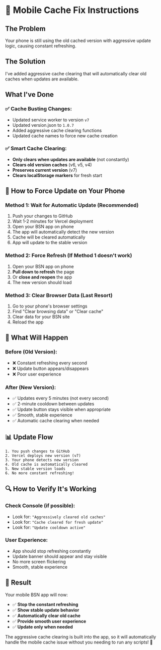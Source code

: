 # 📱 Mobile Cache Fix Instructions

## The Problem
Your phone is still using the old cached version with aggressive update logic, causing constant refreshing.

## The Solution
I've added aggressive cache clearing that will automatically clear old caches when updates are available.

## What I've Done

### ✅ **Cache Busting Changes:**
- Updated service worker to version `v7`
- Updated version.json to `1.0.7`
- Added aggressive cache clearing functions
- Updated cache names to force new cache creation

### ✅ **Smart Cache Clearing:**
- **Only clears when updates are available** (not constantly)
- **Clears old version caches** (v6, v5, v4)
- **Preserves current version** (v7)
- **Clears localStorage markers** for fresh start

## 🚀 How to Force Update on Your Phone

### Method 1: Wait for Automatic Update (Recommended)
1. Push your changes to GitHub
2. Wait 1-2 minutes for Vercel deployment
3. Open your BSN app on phone
4. The app will automatically detect the new version
5. Cache will be cleared automatically
6. App will update to the stable version

### Method 2: Force Refresh (If Method 1 doesn't work)
1. Open your BSN app on phone
2. **Pull down to refresh** the page
3. Or **close and reopen** the app
4. The new version should load

### Method 3: Clear Browser Data (Last Resort)
1. Go to your phone's browser settings
2. Find "Clear browsing data" or "Clear cache"
3. Clear data for your BSN site
4. Reload the app

## 🎯 What Will Happen

### Before (Old Version):
- ❌ Constant refreshing every second
- ❌ Update button appears/disappears
- ❌ Poor user experience

### After (New Version):
- ✅ Updates every 5 minutes (not every second)
- ✅ 2-minute cooldown between updates
- ✅ Update button stays visible when appropriate
- ✅ Smooth, stable experience
- ✅ Automatic cache clearing when needed

## 📊 Update Flow

```
1. You push changes to GitHub
2. Vercel deploys new version (v7)
3. Your phone detects new version
4. Old cache is automatically cleared
5. New stable version loads
6. No more constant refreshing!
```

## 🔍 How to Verify It's Working

### Check Console (if possible):
- Look for: `"Aggressively cleared old caches"`
- Look for: `"Cache cleared for fresh update"`
- Look for: `"Update cooldown active"`

### User Experience:
- App should stop refreshing constantly
- Update banner should appear and stay visible
- No more screen flickering
- Smooth, stable experience

## 🎉 Result

Your mobile BSN app will now:
- ✅ **Stop the constant refreshing**
- ✅ **Show stable update behavior**
- ✅ **Automatically clear old cache**
- ✅ **Provide smooth user experience**
- ✅ **Update only when needed**

The aggressive cache clearing is built into the app, so it will automatically handle the mobile cache issue without you needing to run any scripts! 🚀
